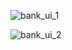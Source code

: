 ![bank_ui_1](https://github.com/user-attachments/assets/3b2c4758-5c1f-4885-826c-c6055e4ebc12)

![bank_ui_2](https://github.com/user-attachments/assets/309ad5d1-063d-484b-8151-3af46c1f6f3e)

